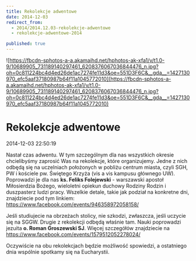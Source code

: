 ```yaml
---
title: Rekolekcje adwentowe
date: 2014-12-03
redirect_from: 
  - 2014/2014.12.03-rekolekcje-adwentowe
  - rekolekcje-adwentowe-2014

published: true
---
```



![https://fbcdn-sphotos-a-a.akamaihd.net/hphotos-ak-xfa1/v/t1.0-9/10689905_731189140297461_6208376067036844476_n.jpg?oh=0c811224bc4d4ed26de1ac7274fe11d3&oe=551D3F6C&__gda__=1427130970_efc5aaf37180987b64f11a1045772010](https://fbcdn-sphotos-a-a.akamaihd.net/hphotos-ak-xfa1/v/t1.0-9/10689905_731189140297461_6208376067036844476_n.jpg?oh=0c811224bc4d4ed26de1ac7274fe11d3&oe=551D3F6C&__gda__=1427130970_efc5aaf37180987b64f11a1045772010)

# Rekolekcje adwentowe

<time>2014-12-03 22:50:19</time>






Nastał czas adwentu. W tym szczególnym dla nas wszystkich okresie chcielibyśmy zaprosić Was na rekolekcje, które organizujemy. Jedne z nich odbędą się na uczelniach położonych w pobliżu centrum miasta, czyli SGH, PW i kościele pw. Świętego Krzyża (vis a vis kampusu głównego UW). Poprowadzi je dla nas **ks. Feliks Folejewski** - warszawski apostoł Miłosierdzia Bożego, wieloletni opiekun duchowy Rodziny Rodzin i duszpasterz ludzi pracy. Wszelkie detale, takie jak podział na konkretne dni, znajdziecie pod tym linkiem: https://www.facebook.com/events/946358972058158/


Jeśli studiujecie na obrzeżach stolicy, nie szkodzi, zwłaszcza, jeśli uczycie się na SGGW. Drugie z rekolekcji odbędą właśnie tam. Nauki poprowadzi jezuita **o. Roman Groszewski SJ**. Więcej szczegółów znajdziecie na https://www.facebook.com/events/1579512052278024/


Oczywiście na obu rekolekcjach będzie możliwość spowiedzi, a ostatniego dnia wspólnie spotkamy się na Eucharystii.



<!--{{json:{"created_date":"2014-12-03 22:50:19","publish_down":"0000-00-00 00:00:00","id":"5413"}}}-->